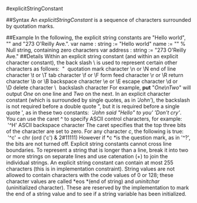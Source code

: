 
#explicitStringConstant

##Syntax
An *explicitStringConstant* is a sequence of characters surrounded by quotation marks.

##Example
In the following, the explicit string constants are "Hello world", "" and "273 O'Reilly Ave.".
        var name : string := "Hello world"
        name := ""      % Null string, containing zero characters
        var address : string := "273 O'Reilly Ave."
##Details
Within an explicit string constant (and within an explicit character constant), the back slash \ is used to represent certain other characters as follows:
 \"  quotation mark character \n or \N end of line character \t or \T tab character \f or \F form feed character \r or \R return character \b or \B backspace character \e or \E escape character \d or \D delete character \\  backslash character
For example, **put** "*One\nTwo*" will output *One* on one line and *Two* on the next. In an explicit character constant (which is surrounded by single quotes, as in *'John'*), the backslash is not required before a double quote ", but it is required before a single quote ', as in these two constants:
 *'John said *"*Hello*"* to you'* *'Don\'t cry'*.
You can use the caret ^ to specify ASCII control characters, for example:
 '^H' ASCII backspace character
The caret specifies that the top three bits of the character are set to zero. For any character *c*, the following is true:
 '^c' = chr (ord ('c') & 2#11111)
However if *c *is the question mark, as in '^?', the bits are not turned off.
Explicit string constants cannot cross line boundaries. To represent a string that is longer than a line, break it into two or more strings on separate lines and use catenation (+) to join the individual strings.
An explicit string constant can contain at most 255 characters (this is in implementation constraint).
String values are not allowed to contain characters with the code values of 0 or 128; these character values are called *eos *(end of string) and *uninitchar* (uninitialized character). These are reserved by the implementation to mark the end of a string value and to see if a string variable has been initialized.
